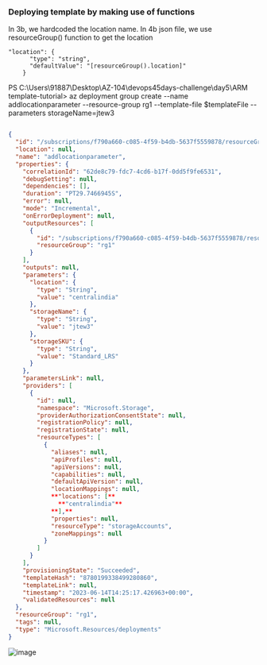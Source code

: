 ### Deploying template by making use of functions

In 3b, we hardcoded the location name. In 4b json file, we use resourceGroup() function to get the location

```
"location": {
      "type": "string",
      "defaultValue": "[resourceGroup().location]"
    }
```

PS C:\Users\91887\Desktop\AZ-104\devops45days-challenge\day5\ARM template-tutorial> az deployment group create --name addlocationparameter --resource-group rg1 --template-file $templateFile --parameters storageName=jtew3

```json

{
  "id": "/subscriptions/f790a660-c085-4f59-b4db-5637f5559878/resourceGroups/rg1/providers/Microsoft.Resources/deployments/addlocationparameter",
  "location": null,
  "name": "addlocationparameter",
  "properties": {
    "correlationId": "62de8c79-fdc7-4cd6-b17f-0dd5f9fe6531",
    "debugSetting": null,
    "dependencies": [],
    "duration": "PT29.7466945S",
    "error": null,
    "mode": "Incremental",
    "onErrorDeployment": null,
    "outputResources": [
      {
        "id": "/subscriptions/f790a660-c085-4f59-b4db-5637f5559878/resourceGroups/rg1/providers/Microsoft.Storage/storageAccounts/jtew3",
        "resourceGroup": "rg1"
      }
    ],
    "outputs": null,
    "parameters": {
      "location": {
        "type": "String",
        "value": "centralindia"
      },
      "storageName": {
        "type": "String",
        "value": "jtew3"
      },
      "storageSKU": {
        "type": "String",
        "value": "Standard_LRS"
      }
    },
    "parametersLink": null,
    "providers": [
      {
        "id": null,
        "namespace": "Microsoft.Storage",
        "providerAuthorizationConsentState": null,
        "registrationPolicy": null,
        "registrationState": null,
        "resourceTypes": [
          {
            "aliases": null,
            "apiProfiles": null,
            "apiVersions": null,
            "capabilities": null,
            "defaultApiVersion": null,
            "locationMappings": null,
            **"locations": [**
              **"centralindia"**
            **],**
            "properties": null,
            "resourceType": "storageAccounts",
            "zoneMappings": null
          }
        ]
      }
    ],
    "provisioningState": "Succeeded",
    "templateHash": "8780199338499280860",
    "templateLink": null,
    "timestamp": "2023-06-14T14:25:17.426963+00:00",
    "validatedResources": null
  },
  "resourceGroup": "rg1",
  "tags": null,
  "type": "Microsoft.Resources/deployments"
}
```

![image](https://github.com/jananitework/devops45days-challenge/assets/136428700/460c4251-8a23-44ad-b3fa-292762177129)
